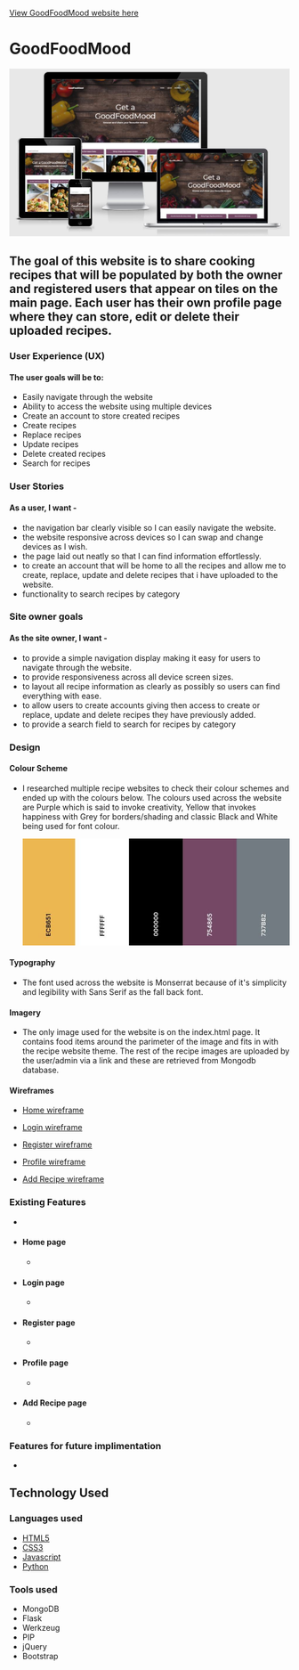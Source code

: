 [View GoodFoodMood website here](https://good-food-mood.herokuapp.com/)

# GoodFoodMood
![responsive website](static/images/responsive-image.JPG)

## The goal of this website is to share cooking recipes that will be populated by both the owner and registered users that appear on tiles on the main page. Each user has their own profile page where they can store, edit or delete their uploaded recipes.

### User Experience (UX)

#### The user goals will be to:
* Easily navigate through the website
* Ability to access the website using multiple devices
* Create an account to store created recipes
* Create recipes
* Replace recipes
* Update recipes
* Delete created recipes
* Search for recipes

### User Stories

#### As a user, I want - 
* the navigation bar clearly visible so I can easily navigate the website.
* the website responsive across devices so I can swap and change devices as I wish.
* the page laid out neatly so that I can find information effortlessly.
* to create an account that will be home to all the recipes and allow me to create, replace, update and delete recipes that i have uploaded to the website.
* functionality to search recipes by category

### Site owner goals

#### As the site owner, I want - 
* to provide a simple navigation display making it easy for users to navigate through the website.
* to provide responsiveness across all device screen sizes.
* to layout all recipe information as clearly as possibly so users can find everything with ease.
* to allow users to create accounts giving then access to create or replace, update and delete recipes they have previously added.
* to provide a search field to search for recipes by category

### Design

#### Colour Scheme
 - I researched multiple recipe websites to check their colour schemes and ended up with the colours below. The colours used across the website are Purple which is said to invoke creativity, Yellow that invokes happiness with Grey for borders/shading and classic Black and White being used for font colour.

    ![](static/images/colour-scheme.JPG)

#### Typography
 - The font used across the website is Monserrat because of it's simplicity and legibility with Sans Serif as the fall back font.

#### Imagery
 - The only image used for the website is on the index.html page. It contains food items around the parimeter of the image and fits in with the recipe website theme. The rest of the recipe images are uploaded by the user/admin via a link and these are retrieved from Mongodb database.

#### Wireframes

* [Home wireframe](#)

* [Login wireframe](#)

* [Register wireframe](#)

* [Profile wireframe](#)

* [Add Recipe wireframe](#)

### Existing Features
 * 
 * #### Home page
   * 
 * #### Login page
   * 
 * #### Register page
   * 
 * #### Profile page
   * 
 * #### Add Recipe page
   * 
### Features for future implimentation
 * 
## Technology Used

### Languages used
* [HTML5](https://en.wikipedia.org/wiki/HTML5)
* [CSS3](https://en.wikipedia.org/wiki/CSS)
* [Javascript](https://en.wikipedia.org/wiki/JavaScript)
* [Python](https://www.python.org/)

### Tools used
* MongoDB
* Flask
* Werkzeug
* PIP
* jQuery
* Bootstrap

